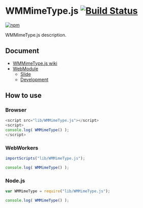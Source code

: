 # WMMimeType.js [![Build Status](https://travis-ci.org/uupaa/WMMimeType.js.png)](http://travis-ci.org/uupaa/WMMimeType.js)

[![npm](https://nodei.co/npm/uupaa.wmmimetype.js.png?downloads=true&stars=true)](https://nodei.co/npm/uupaa.wmmimetype.js/)

WMMimeType.js description.

## Document

- [WMMimeType.js wiki](https://github.com/uupaa/WMMimeType.js/wiki/WMMimeType)
- [WebModule](https://github.com/uupaa/WebModule)
    - [Slide](http://uupaa.github.io/Slide/slide/WebModule/index.html)
    - [Development](https://github.com/uupaa/WebModule/wiki/Development)

## How to use

### Browser

```js
<script src="lib/WMMimeType.js"></script>
<script>
console.log( WMMimeType() );
</script>
```

### WebWorkers

```js
importScripts("lib/WMMimeType.js");

console.log( WMMimeType() );
```

### Node.js

```js
var WMMimeType = require("lib/WMMimeType.js");

console.log( WMMimeType() );
```
